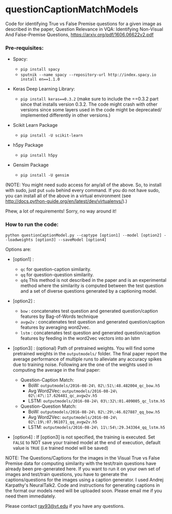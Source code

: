 # questionCaptionMatchModels

Code for identifying True vs False Premise questions for a given image as described in the paper, Question Relevance in VQA:
Identifying Non-Visual And False-Premise Questions,  https://arxiv.org/pdf/1606.06622v2.pdf

### Pre-requisites:

- Spacy: 
  - ```pip install spacy```
  - ```sputnik --name spacy --repository-url http://index.spacy.io install en==1.1.0```

- Keras Deep Learning Library:
  - ```pip install keras==0.3.2``` (make sure to include the ==0.3.2 part since that installs version 0.3.2. The code might crash with other versions since some layers used in the code might be deprecated/ implemented differently in other versions.)

- Scikit Learn Package
  - ```pip install -U scikit-learn```

- h5py Package
  - ```pip install h5py```

- Gensim Package
  - ```pip install -U gensim```

(NOTE: You might need sudo access for any/all of the above. So, to install with sudo, just put ```sudo``` behind every command. If you do not have sudo, you can install all of the above in a virtual environment (see http://docs.python-guide.org/en/latest/dev/virtualenvs/).) 

Phew, a lot of requirements! Sorry, no way around it!

### How to run the code:

```python questionCaptionModel.py --captype [option1] --model [option2] --loadweights [option3] --saveModel [option4]```

Options are:

- [option1] :
  - ```qc``` for question-caption similarity.
  - ```qq``` for question-question similarity.
  - ```qdq``` This method is not described in the paper and is an experimental method where the similarity is computed between the test question and a set of diverse questions generated by a captioning model. 
  
- [option2] :
  - ```bow``` : concatenates test question and generated question/caption features by Bag-of-Words technique 
  - ```avgw2v``` : concatenates test question and generated question/caption features by averaging word2vec.
  - ```lstm``` : concatenates test question and generated question/caption features by feeding in the word2vec vectors into an lstm
  
- [option3] : (optional) Path of pretrained weights. You will find some pretrained weights in the ```outputmodels/``` folder. The final paper report the average performance of multiple runs to alleviate any accuracy spikes due to training noise. Following are the one of the weights used in computing the average in the final paper:
  - Question-Caption Match:
    - BoW:  ```outputmodels/2016-08-24\ 02\:51\:48.482004_qc_bow.h5```
    - Avg Word2Vec:  ```outputmodels/2016-08-24\ 02\:47\:17.626481_qc_avgw2v.h5```
    - LSTM:  ```outputmodels/2016-08-24\ 03\:32\:01.409005_qc_lstm.h5 ```
  - Question-Question Match:
    - BoW:   ```outputmodels/2016-08-24\ 02\:29\:46.027887_qq_bow.h5```
    - Avg Word2Vec: ```outputmodels/2016-08-24\ 02\:19\:07.961071_qq_avgw2v.h5```
    - LSTM:  ```outputmodels/2016-08-24\ 11\:54\:29.343364_qq_lstm.h5```

- [option4] : If [option3] is not specified, the training is executed. Set ```FALSE``` to NOT save your trained model at the end of execution, default value is ```TRUE``` (i.e trained model will be saved)

NOTE: The Questions/Captions for the images in the Visual True vs False Premise data for computing similarity with the test/train questions have already been pre-generated here. If you want to run it on your own set of images and test/train questions, you have to generate the captions/questions for the images using a caption generator. I used Andrej Karpathy's NeuralTalk2. Code and instructions for generating captions in the format our models need will be uploaded soon. Please email me if you need them immediately.  

Please contact ray93@vt.edu if you have any questions.
